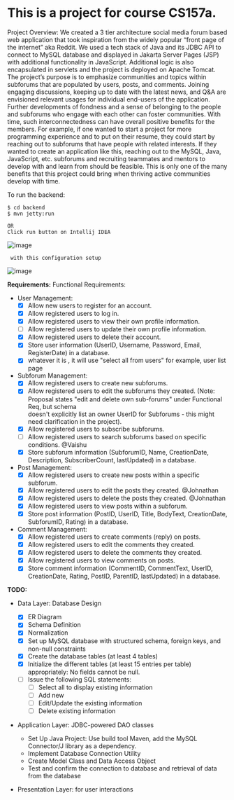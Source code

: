 # This is a project for course CS157a.
Project Overview: 
We created a 3 tier architecture social media forum based web application that took inspiration from the widely popular “front page of the internet” aka Reddit. We used a tech stack of Java and its JDBC API to connect to MySQL database and displayed in Jakarta Server Pages (JSP) with additional functionality in JavaScript. Additional logic is also encapsulated in servlets and the project is deployed on Apache Tomcat. The project’s purpose is to emphasize communities and topics within subforums that are populated by users, posts, and comments. Joining engaging discussions, keeping up to date with the latest news, and Q&A are envisioned relevant usages for individual end-users of the application. Further developments of fondness and a sense of belonging to the people and subforums who engage with each other can foster communities. With time, such interconnectedness can have overall positive benefits for the members. For example, if one wanted to start a project for more programming experience and to put on their resume, they could start by reaching out to subforums that have people with related interests. If they wanted to create an application like this, reaching out to the MySQL, Java, JavaScript, etc. subforums and recruiting teammates and mentors to develop with and learn from should be feasible. This is only one of the many benefits that this project could bring when thriving active communities develop with time.

To run the backend: 
```
$ cd backend
$ mvn jetty:run
```
```
OR
Click run button on Intellij IDEA
```
![image](https://github.com/user-attachments/assets/3a2f300d-f3d0-4c33-909b-93929dc70e02)
```
 with this configuration setup
```
![image](https://github.com/user-attachments/assets/85fa5e97-4a42-4a03-b8d7-2f52b13b96a8)

**Requirements:**
Functional Requirements:

- User Management:
    - [x] Allow new users to register for an account.
    - [x] Allow registered users to log in. 
    - [x] Allow registered users to view their own profile information.
    - [ ] Allow registered users to update their own profile information.
    - [x] Allow registered users to delete their account.
    - [x] Store user information (UserID, Username, Password, Email, RegisterDate) in a database.
    - [x] whatever it is , it will use "select all from users" for example, user list page
- Subforum Management:
    - [x] Allow registered users to create new subforums.
    - [x] Allow registered users to edit the subforums they created. (Note: Proposal states "edit and delete own sub-forums" under Functional Req, but schema     
          doesn't explicitly list an owner UserID for Subforums - this might need clarification in the project).
    - [x] Allow registered users to subscribe subforums.
    - [ ] Allow registered users to search subforums based on specific conditions. @Vaishu
    - [x] Store subforum information (SubforumID, Name, CreationDate, Description, SubscriberCount, lastUpdated) in a database.
- Post Management:
    - [x] Allow registered users to create new posts within a specific subforum. 
    - [x] Allow registered users to edit the posts they created.                 @Johnathan
    - [x] Allow registered users to delete the posts they created.               @Johnathan
    - [x] Allow registered users to view posts within a subforum.  
    - [x] Store post information (PostID, UserID, Title, BodyText, CreationDate, SubforumID, Rating) in a database.
- Comment Management:
    - [x] Allow registered users to create comments (reply) on posts.
    - [x] Allow registered users to edit the comments they created.
    - [x] Allow registered users to delete the comments they created.            
    - [x] Allow registered users to view comments on posts.
    - [x] Store comment information (CommentID, CommentText, UserID, CreationDate, Rating, PostID, ParentID, lastUpdated) in a database.

**TODO:**

- Data Layer: Database Design
    - [x] ER Diagram
    - [x] Schema Definition
    - [x] Normalization
    - [x] Set up MySQL database with structured schema, foreign keys, and non-null constraints
    - [x] Create the database tables (at least 4 tables) 
    - [x] Initialize the different tables (at least 15 entries per table) appropriately: No fields cannot be null.
    - [ ] Issue the following SQL statements:
        - [ ] Select all to display existing information
        - [ ] Add new
        - [ ] Edit/Update the existing information
        - [ ] Delete existing information

- Application Layer: JDBC-powered DAO classes
    * Set Up Java Project: Use build tool Maven, add the MySQL Connector/J library as a dependency.
    * Implement Database Connection Utility
    * Create Model Class and Data Access Object
    * Test and confirm the connection to database and retrieval of data from the database

- Presentation Layer: for user interactions
